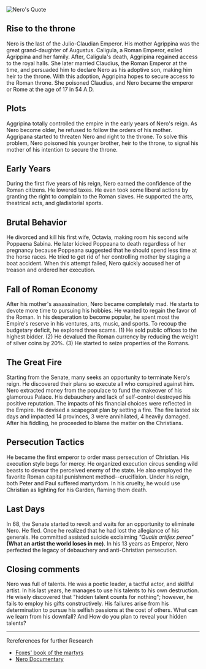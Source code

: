 <!--properties
title=Nero
id=LqW5n3Qtyn
authorKey=wendly
image=https://inquisitionreturns.com/img/nero.jpg
publish=true
summary=Nero is the last of the Julio-Claudian Emperor. He became the first emperor to order mass persecution of Christian. His execution style begs for mercy. He organized execution circus sending wild beasts to devour the perceived enemy of the state. In his 13 years as Emperor, Nero perfected the legacy of debauchery and anti-Christian persecution.
created=Wed Mar 23 2016 05:51:53 GMT+0200 (EET)
publishDate=Wed Mar 23 2016 05:51:53 GMT+0200 (EET)
updated=Mon Mar 06 2017 00:57:44 GMT+0200 (EET)
searches=
-->

![Nero's Quote](https://inquisitionreturns.com/img/nero.jpg)
## Rise to the throne
Nero is the last of the Julio-Claudian Emperor. His mother Agrippina was the great grand-daughter of Augustus. Caligula, a Roman Emperor, exiled Agrippina and her family. After, Caligula's death, Aggripina regained access to the royal halls. She later married Claudius, the Roman Emperor at the time, and persuaded him to declare Nero as his adoptive son, making him heir to the throne. With this adoption, Aggripina hopes to secure access to the Roman throne. She poisoned Claudius, and Nero became the emperor or Rome at the age of 17 in 54 A.D.

## Plots
Aggripina totally controlled the empire in the early years of Nero's reign. As Nero become older, he refused to follow the orders of his mother. Aggripana started to threaten Nero and right to the throne. To solve this problem, Nero poisoned his younger brother, heir to the throne, to signal his mother of his intention to secure the throne.

## Early Years
During the first five years of his reign, Nero earned the confidence of the Roman citizens. He lowered taxes. He even took some liberal actions by granting the right to complain to the Roman slaves. He supported the arts, theatrical acts, and gladiatorial sports. 

## Brutal Behavior
He divorced and kill his first wife, Octavia, making room his second wife Poppaena Sabina. He later kicked Poppeana to death regardless of her pregnancy because Poppeana suggested that he should spend less time at the horse races. He tried to get rid of her controlling mother by staging a boat accident. When this attempt failed, Nero quickly accused her of treason and ordered her execution.

## Fall of Roman Economy
After his mother's assassination, Nero became completely mad. He starts to devote more time to pursuing his hobbies. He wanted to regain the favor of the Roman. In his desperation to become popular, he spent most the Empire's reserve in his ventures, arts, music, and sports. To recoup the budgetary deficit, he explored three scams. (1) He sold public offices to the highest bidder. (2) He devalued the Roman currency by reducing the weight of silver coins by 20%. (3) He started to seize properties of the Romans.

## The Great Fire
Starting from the Senate, many seeks an opportunity to terminate Nero's reign. He discovered their plans so execute all who conspired against him. Nero extracted money from the populace to fund the makeover of his glamorous Palace. His debauchery and lack of self-control destroyed his positive reputation. The impacts of his financial choices were reflected in the Empire. He devised a scapegoat plan by setting a fire. The fire lasted six days and impacted 14 provinces, 3 were annihilated, 4 heavily damaged. After his fiddling, he proceeded to blame the matter on the Christians.

## Persecution Tactics
He became the first emperor to order mass persecution of Christian. His execution style begs for mercy. He organized execution circus sending wild beasts to devour the perceived enemy of the state. He also employed the favorite Roman capital punishment method--crucifixion. Under his reign, both Peter and Paul suffered martyrdom. In his cruelty, he would use Christian as lighting for his Garden, flaming them death.

## Last Days
In 68, the Senate started to revolt and waits for an opportunity to eliminate Nero. He fled. Once he realized that he had lost the allegiance of his generals. He committed assisted suicide exclaiming *"Qualis artifex pereo"* **(What an artist the world loses in me)**. In his 13 years as Emperor, Nero perfected the legacy of debauchery and anti-Christian persecution.

## Closing comments
Nero was full of talents. He was a poetic leader, a tactful actor, and skillful artist. In his last years, he manages to use his talents to his own destruction. He wisely discovered that "hidden talent counts for nothing"; however, he fails to employ his gifts constructively. His failures arise from his determination to pursue his selfish passions at the cost of others. What can we learn from his downfall? And How do you plan to reveal your hidden talents? 

---
Rereferences for further Research
* [Foxes' book of the martyrs](https://www.google.com/#q=Foxes%27+book+of+the+martyrs)
* [Nero Documentary](https://www.youtube.com/watch?v=2xA22TFkkxM)
